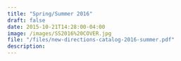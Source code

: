 ```yaml
---
title: "Spring/Summer 2016"
draft: false
date: 2015-10-21T14:28:00-04:00
image: /images/SS2016%20COVER.jpg
file: "/files/new-directions-catalog-2016-summer.pdf"
description:
---
```

